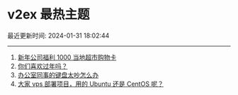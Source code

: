 # v2ex 最热主题

最近更新时间: 2024-01-31 18:02:44

--- 
1. [新年公司福利 1000 当地超市购物卡](https://www.v2ex.com/t/1012951) 
2. [你们喜欢过年吗？](https://www.v2ex.com/t/1012992) 
3. [办公室同事的键盘太吵怎么办](https://www.v2ex.com/t/1013009) 
4. [大家 vps 部署项目，用的 Ubuntu 还是 CentOS 呢？](https://www.v2ex.com/t/1013040) 
